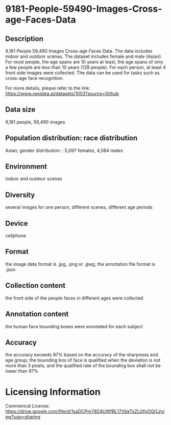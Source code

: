 # 9181-People-59490-Images-Cross-age-Faces-Data


## Description
9,181 People 59,490 Images Cross-age Faces Data. The data includes indoor and outdoor scenes. The dataset includes female and male (Asian). For most people, the age spans are 10 years at least, the age spans of only a few people are less than 10 years (128 people). For each person, at least 4 front side images were collected. The data can be used for tasks such as cross-age face recognition.

For more details, please refer to the link: https://www.nexdata.ai/datasets/1053?source=Github


## Data size
9,181 people, 59,490 images

## Population distribution: race distribution
Asian; gender distribution: : 5,097 females, 4,084 males

## Environment
indoor and outdoor scenes

## Diversity
several images for one person, different scenes, different age periods

## Device
cellphone

## Format
the image data format is .jpg, .png or .jpeg, the annotation file format is .json

## Collection content
the front side of the people faces in different ages were collected

## Annotation content
the human face bounding boxes were annotated for each subject

## Accuracy
the accuracy exceeds 97% based on the accuracy of the sharpness and age group; the bounding box of face is qualified when the deviation is not more than 3 pixels, and the qualified rate of the bounding box shall not be lower than 97%

# Licensing Information
Commerical License: https://drive.google.com/file/d/1saDCPm74D4UWfBL17VbkTsZLGfpOQj1J/view?usp=sharing
